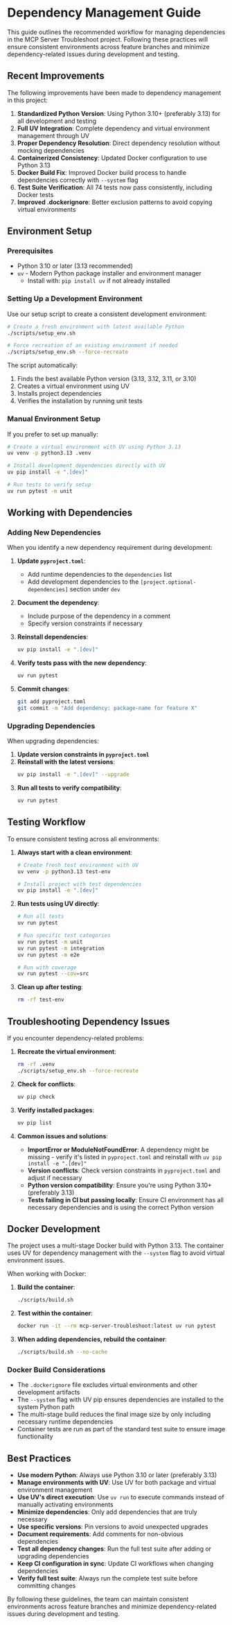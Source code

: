 # Dependency Management Guide

This guide outlines the recommended workflow for managing dependencies in the MCP Server Troubleshoot project. Following these practices will ensure consistent environments across feature branches and minimize dependency-related issues during development and testing.

## Recent Improvements

The following improvements have been made to dependency management in this project:

1. **Standardized Python Version**: Using Python 3.10+ (preferably 3.13) for all development and testing
2. **Full UV Integration**: Complete dependency and virtual environment management through UV
3. **Proper Dependency Resolution**: Direct dependency resolution without mocking dependencies
4. **Containerized Consistency**: Updated Docker configuration to use Python 3.13
5. **Docker Build Fix**: Improved Docker build process to handle dependencies correctly with `--system` flag
6. **Test Suite Verification**: All 74 tests now pass consistently, including Docker tests
7. **Improved .dockerignore**: Better exclusion patterns to avoid copying virtual environments

## Environment Setup

### Prerequisites

- Python 3.10 or later (3.13 recommended)
- `uv` - Modern Python package installer and environment manager
  - Install with: `pip install uv` if not already installed

### Setting Up a Development Environment

Use our setup script to create a consistent development environment:

```bash
# Create a fresh environment with latest available Python
./scripts/setup_env.sh

# Force recreation of an existing environment if needed
./scripts/setup_env.sh --force-recreate
```

The script automatically:
1. Finds the best available Python version (3.13, 3.12, 3.11, or 3.10)
2. Creates a virtual environment using UV
3. Installs project dependencies
4. Verifies the installation by running unit tests

### Manual Environment Setup

If you prefer to set up manually:

```bash
# Create a virtual environment with UV using Python 3.13
uv venv -p python3.13 .venv

# Install development dependencies directly with UV
uv pip install -e ".[dev]"

# Run tests to verify setup
uv run pytest -m unit
```

## Working with Dependencies

### Adding New Dependencies

When you identify a new dependency requirement during development:

1. **Update `pyproject.toml`**:
   - Add runtime dependencies to the `dependencies` list
   - Add development dependencies to the `[project.optional-dependencies]` section under `dev`

2. **Document the dependency**:
   - Include purpose of the dependency in a comment
   - Specify version constraints if necessary

3. **Reinstall dependencies**:
   ```bash
   uv pip install -e ".[dev]"
   ```

4. **Verify tests pass with the new dependency**:
   ```bash
   uv run pytest
   ```

5. **Commit changes**:
   ```bash
   git add pyproject.toml
   git commit -m "Add dependency: package-name for feature X"
   ```

### Upgrading Dependencies

When upgrading dependencies:

1. **Update version constraints in `pyproject.toml`**
2. **Reinstall with the latest versions**:
   ```bash
   uv pip install -e ".[dev]" --upgrade
   ```
3. **Run all tests to verify compatibility**:
   ```bash
   uv run pytest
   ```

## Testing Workflow

To ensure consistent testing across all environments:

1. **Always start with a clean environment**:
   ```bash
   # Create fresh test environment with UV
   uv venv -p python3.13 test-env
   
   # Install project with test dependencies
   uv pip install -e ".[dev]"
   ```

2. **Run tests using UV directly**:
   ```bash
   # Run all tests
   uv run pytest
   
   # Run specific test categories
   uv run pytest -m unit
   uv run pytest -m integration
   uv run pytest -m e2e
   
   # Run with coverage
   uv run pytest --cov=src
   ```

3. **Clean up after testing**:
   ```bash
   rm -rf test-env
   ```

## Troubleshooting Dependency Issues

If you encounter dependency-related problems:

1. **Recreate the virtual environment**:
   ```bash
   rm -rf .venv
   ./scripts/setup_env.sh --force-recreate
   ```

2. **Check for conflicts**:
   ```bash
   uv pip check
   ```

3. **Verify installed packages**:
   ```bash
   uv pip list
   ```

4. **Common issues and solutions**:
   - **ImportError or ModuleNotFoundError**: A dependency might be missing - verify it's listed in `pyproject.toml` and reinstall with `uv pip install -e ".[dev]"`
   - **Version conflicts**: Check version constraints in `pyproject.toml` and adjust if necessary
   - **Python version compatibility**: Ensure you're using Python 3.10+ (preferably 3.13)
   - **Tests failing in CI but passing locally**: Ensure CI environment has all necessary dependencies and is using the correct Python version

## Docker Development

The project uses a multi-stage Docker build with Python 3.13. The container uses UV for dependency management with the `--system` flag to avoid virtual environment issues.

When working with Docker:

1. **Build the container**:
   ```bash
   ./scripts/build.sh
   ```

2. **Test within the container**:
   ```bash
   docker run -it --rm mcp-server-troubleshoot:latest uv run pytest
   ```

3. **When adding dependencies, rebuild the container**:
   ```bash
   ./scripts/build.sh --no-cache
   ```

### Docker Build Considerations

- The `.dockerignore` file excludes virtual environments and other development artifacts
- The `--system` flag with UV pip ensures dependencies are installed to the system Python path
- The multi-stage build reduces the final image size by only including necessary runtime dependencies
- Container tests are run as part of the standard test suite to ensure image functionality

## Best Practices

- **Use modern Python**: Always use Python 3.10 or later (preferably 3.13)
- **Manage environments with UV**: Use UV for both package and virtual environment management
- **Use UV's direct execution**: Use `uv run` to execute commands instead of manually activating environments
- **Minimize dependencies**: Only add dependencies that are truly necessary
- **Use specific versions**: Pin versions to avoid unexpected upgrades
- **Document requirements**: Add comments for non-obvious dependencies
- **Test all dependency changes**: Run the full test suite after adding or upgrading dependencies
- **Keep CI configuration in sync**: Update CI workflows when changing dependencies
- **Verify full test suite**: Always run the complete test suite before committing changes

By following these guidelines, the team can maintain consistent environments across feature branches and minimize dependency-related issues during development and testing.